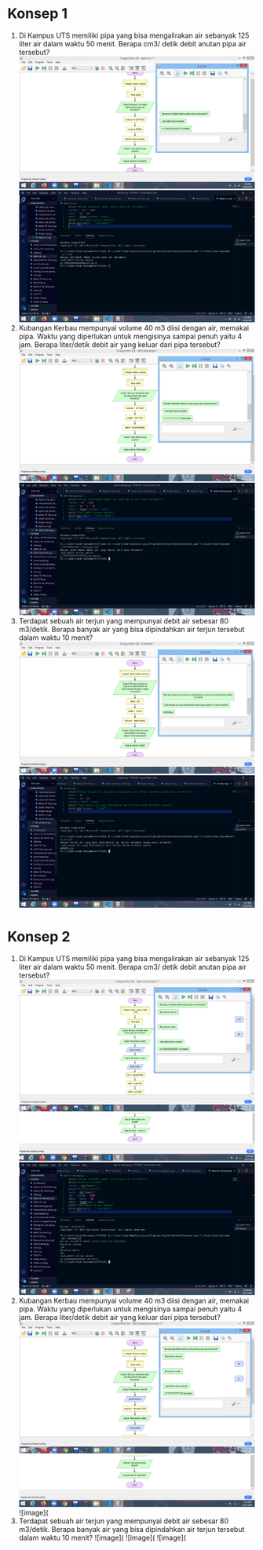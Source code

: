 # Konsep 1
1. Di Kampus UTS memiliki pipa yang bisa mengalirakan air sebanyak 125 liter air dalam 
waktu 50 menit. Berapa cm3/ detik debit anutan pipa air tersebut?
![image](https://github.com/IsmedQalyubi/8.Quiz-Individu/blob/main/Screenshot%20(127).png) 
![image](https://github.com/IsmedQalyubi/8.Quiz-Individu/blob/main/Screenshot%20(126).png) 
2. Kubangan Kerbau mempunyai volume 40 m3 diisi dengan air, memakai pipa. Waktu 
yang diperlukan untuk mengisinya sampai penuh yaitu 4 jam. Berapa liter/detik debit air 
yang keluar dari pipa tersebut?
![image](https://github.com/IsmedQalyubi/8.Quiz-Individu/blob/main/Screenshot%20(128).png) 
![image](https://github.com/IsmedQalyubi/8.Quiz-Individu/blob/main/Screenshot%20(129).png) 
3. Terdapat sebuah air terjun yang mempunyai debit air sebesar 80 m3/detik. Berapa 
banyak air yang bisa dipindahkan air terjun tersebut dalam waktu 10 menit?
![image](https://github.com/IsmedQalyubi/8.Quiz-Individu/blob/main/Screenshot%20(130).png) 
![image](https://github.com/IsmedQalyubi/8.Quiz-Individu/blob/main/Screenshot%20(131).png)
# Konsep 2
1. Di Kampus UTS memiliki pipa yang bisa mengalirakan air sebanyak 125 liter air dalam 
waktu 50 menit. Berapa cm3/ detik debit anutan pipa air tersebut?
![image](https://github.com/IsmedQalyubi/8.Quiz-Individu/blob/main/Screenshot%20(143).png) 
![image](https://github.com/IsmedQalyubi/8.Quiz-Individu/blob/main/Capture%200.PNG) 
![image](https://github.com/IsmedQalyubi/8.Quiz-Individu/blob/main/Screenshot%20(144).png) 
2. Kubangan Kerbau mempunyai volume 40 m3 diisi dengan air, memakai pipa. Waktu 
yang diperlukan untuk mengisinya sampai penuh yaitu 4 jam. Berapa liter/detik debit air 
yang keluar dari pipa tersebut?
![image](https://github.com/IsmedQalyubi/8.Quiz-Individu/blob/main/Screenshot%20(145).png) 
![image](https://github.com/IsmedQalyubi/8.Quiz-Individu/blob/main/Capture%201.PNG) 
![image](
3. Terdapat sebuah air terjun yang mempunyai debit air sebesar 80 m3/detik. Berapa 
banyak air yang bisa dipindahkan air terjun tersebut dalam waktu 10 menit?
![image](
![image](
![image](
